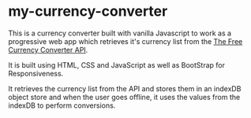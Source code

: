 # my-currency-converter
This is a currency converter built with vanilla Javascript to work as a progressive web app which retrieves it's currency list from the <a href ="https://free.currencyconverterapi.com/">The Free Currency Converter API</a>.

It is built using HTML, CSS and JavaScript as well as BootStrap for Responsiveness.

It retrieves the currency list from the API and stores them in an indexDB object store and when the user goes offline, it uses the values from the indexDB to perform conversions.
